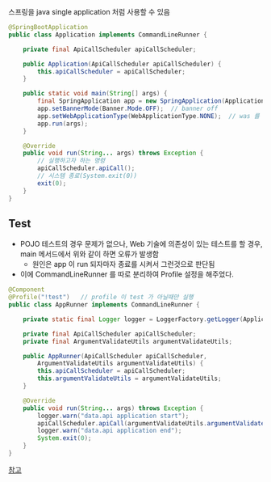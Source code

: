 스프링을 java single application 처럼 사용할 수 있음

```java
@SpringBootApplication
public class Application implements CommandLineRunner {

	private final ApiCallScheduler apiCallScheduler;

	public Application(ApiCallScheduler apiCallScheduler) {
		this.apiCallScheduler = apiCallScheduler;
	}

	public static void main(String[] args) {
		final SpringApplication app = new SpringApplication(Application.class);
		app.setBannerMode(Banner.Mode.OFF);  // banner off
		app.setWebApplicationType(WebApplicationType.NONE);  // was 를 띄우지 않음
		app.run(args);
	}

	@Override
	public void run(String... args) throws Exception {
        // 실행하고자 하는 명령
		apiCallScheduler.apiCall();
        // 시스템 종료(System.exit(0))
		exit(0);
	}
}
```

## Test
- POJO 테스트의 경우 문제가 없으나, Web 기술에 의존성이 있는 테스트를 할 경우, main 메서드에서 위와 같이 하면 오류가 발생함
  - 원인은 app 이 run 되자마자 종료를 시켜서 그런것으로 판단됨
- 이에 CommandLineRunner 를 따로 분리하여 Profile 설정을 해주었다.
```java
@Component
@Profile("!test")   // profile 이 test 가 아닐때만 실행
public class AppRunner implements CommandLineRunner {

	private static final Logger logger = LoggerFactory.getLogger(Application.class);

	private final ApiCallScheduler apiCallScheduler;
	private final ArgumentValidateUtils argumentValidateUtils;

	public AppRunner(ApiCallScheduler apiCallScheduler,
		ArgumentValidateUtils argumentValidateUtils) {
		this.apiCallScheduler = apiCallScheduler;
		this.argumentValidateUtils = argumentValidateUtils;
	}

	@Override
	public void run(String... args) throws Exception {
		logger.warn("data.api application start");
		apiCallScheduler.apiCall(argumentValidateUtils.argumentValidate(args));
		logger.warn("data.api application end");
		System.exit(0);
	}
}
```

[참고](https://mkyong.com/spring-boot/spring-boot-non-web-application-example/)

